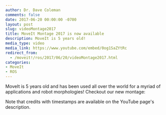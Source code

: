 ```yaml
---
author: Dr. Dave Coleman
comments: false
date: 2017-06-20 00:00:00 -0700
layout: post
slug: videoMontage2017
title: MoveIt Montage 2017 is now available
description: MoveIt is 5 years old!
media_type: video
media_link: https://www.youtube.com/embed/0og1SaZYtRc
redirect_from:
  - /moveit!/ros/2017/06/20/videoMontage2017.html
categories:
- MoveIt
- ROS
---
```


MoveIt is 5 years old and has been used all over the world for a myriad of applications and robot morphologies! Checkout our new montage:

Note that credits with timestamps are available on the YouTube page's description.
